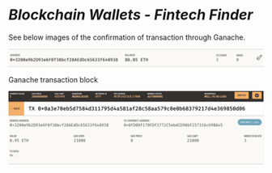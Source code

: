 # ***Blockchain Wallets - Fintech Finder***


See below images of the confirmation of transaction through Ganache.


<img src='images/ganache_acct_transaction.jpeg'/>






Ganache transaction block

<img src='images/ganache_transact_block.png'/>

